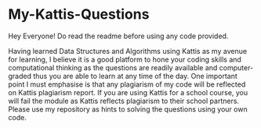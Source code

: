 # My-Kattis-Questions
Hey Everyone! Do read the readme before using any code provided.

Having learned Data Structures and Algorithms using Kattis as my avenue for learning, I believe it is a good platform to hone your coding skills and computational thinking as the questions are readily available and computer-graded thus you are able to learn at any time of the day.
One important point I must emphasise is that any plagiarism of my code will be reflected on Kattis plagiarism report.
If you are using Kattis for a school course, you will fail the module as Kattis reflects plagiarism to their school partners.
Please use my repository as hints to solving the questions using your own code.
